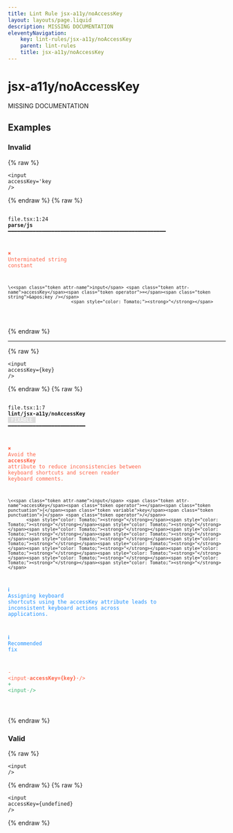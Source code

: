 ```yaml
---
title: Lint Rule jsx-a11y/noAccessKey
layout: layouts/page.liquid
description: MISSING DOCUMENTATION
eleventyNavigation:
	key: lint-rules/jsx-a11y/noAccessKey
	parent: lint-rules
	title: jsx-a11y/noAccessKey
---
```


# jsx-a11y/noAccessKey

MISSING DOCUMENTATION

<!-- EVERYTHING BELOW IS AUTOGENERATED. SEE SCRIPTS FOLDER FOR UPDATE SCRIPTS hash(7de825478ecea2faba52d1842971fa8a35904fa4) -->

## Examples
### Invalid
{% raw %}<pre class="language-text"><code class="language-text">\<<span class="token attr-name">input</span> <span class="token attr-name">accessKey</span><span class="token operator">=</span><span class="token string">&apos;key /></span></code></pre>{% endraw %}
{% raw %}<pre class="language-text"><code class="language-text">
 <span style="text-decoration-style: dotted;">file.tsx:1:24</span> <strong>parse/js</strong> ━━━━━━━━━━━━━━━━━━━━━━━━━━━━━━━━━━━━━━━━━━━━━━━━━━━

  <strong><span style="color: Tomato;">✖ </span></strong><span style="color: Tomato;">Unterminated string constant</span>

    \<<span class="token attr-name">input</span> <span class="token attr-name">accessKey</span><span class="token operator">=</span><span class="token string">&apos;key /></span>
                            <span style="color: Tomato;"><strong>^</strong></span>

</code></pre>{% endraw %}

---------------

{% raw %}<pre class="language-text"><code class="language-text">\<<span class="token attr-name">input</span> <span class="token attr-name">accessKey</span><span class="token operator">=</span><span class="token punctuation">{</span><span class="token variable">key</span><span class="token punctuation">}</span> <span class="token operator">/</span>></code></pre>{% endraw %}
{% raw %}<pre class="language-text"><code class="language-text">
 <span style="text-decoration-style: dotted;">file.tsx:1:7</span> <strong>lint/jsx-a11y/noAccessKey</strong> <span style="color: white; background-color: #ddd;"> FIXABLE </span> ━━━━━━━━━━━━━━━━━━━━━━━━━

  <strong><span style="color: Tomato;">✖ </span></strong><span style="color: Tomato;">Avoid the </span><span style="color: Tomato;"><strong>accessKey</strong></span><span style="color: Tomato;"> attribute to reduce inconsistencies between</span>
    <span style="color: Tomato;">keyboard shortcuts and screen reader keyboard comments.</span>

    \<<span class="token attr-name">input</span> <span class="token attr-name">accessKey</span><span class="token operator">=</span><span class="token punctuation">{</span><span class="token variable">key</span><span class="token punctuation">}</span> <span class="token operator">/</span>>
           <span style="color: Tomato;"><strong>^</strong></span><span style="color: Tomato;"><strong>^</strong></span><span style="color: Tomato;"><strong>^</strong></span><span style="color: Tomato;"><strong>^</strong></span><span style="color: Tomato;"><strong>^</strong></span><span style="color: Tomato;"><strong>^</strong></span><span style="color: Tomato;"><strong>^</strong></span><span style="color: Tomato;"><strong>^</strong></span><span style="color: Tomato;"><strong>^</strong></span><span style="color: Tomato;"><strong>^</strong></span><span style="color: Tomato;"><strong>^</strong></span><span style="color: Tomato;"><strong>^</strong></span><span style="color: Tomato;"><strong>^</strong></span><span style="color: Tomato;"><strong>^</strong></span><span style="color: Tomato;"><strong>^</strong></span>

  <strong><span style="color: DodgerBlue;">ℹ </span></strong><span style="color: DodgerBlue;">Assigning keyboard shortcuts using the accessKey attribute leads to</span>
    <span style="color: DodgerBlue;">inconsistent keyboard actions across applications.</span>

  <strong><span style="color: DodgerBlue;">ℹ </span></strong><span style="color: DodgerBlue;">Recommended fix</span>

  <span style="color: Tomato;">-</span> <span style="color: Tomato;">\<input</span><span style="color: Tomato;"><span style="opacity: 0.8;">&middot;</span></span><span style="color: Tomato;"><strong>accessKey={key}</strong></span><span style="color: Tomato;"><strong><span style="opacity: 0.8;">&middot;</span></strong></span><span style="color: Tomato;">/></span>
  <span style="color: MediumSeaGreen;">+</span> <span style="color: MediumSeaGreen;">\<input</span><span style="color: MediumSeaGreen;"><span style="opacity: 0.8;">&middot;</span></span><span style="color: MediumSeaGreen;">/></span>

</code></pre>{% endraw %}
### Valid
{% raw %}<pre class="language-text"><code class="language-text">\<<span class="token attr-name">input</span> <span class="token operator">/</span>></code></pre>{% endraw %}
{% raw %}<pre class="language-text"><code class="language-text">\<<span class="token attr-name">input</span> <span class="token attr-name">accessKey</span><span class="token operator">=</span><span class="token punctuation">{</span><span class="token variable">undefined</span><span class="token punctuation">}</span> <span class="token operator">/</span>></code></pre>{% endraw %}
